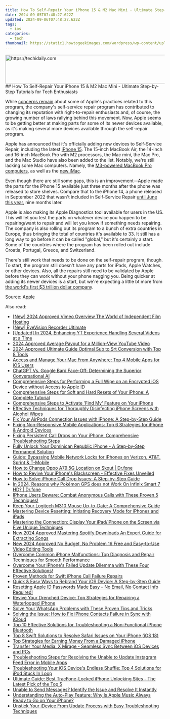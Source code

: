 ```yaml
---
title: How To Self-Repair Your iPhone 15 & M2 Mac Mini - Ultimate Step-by-Step Tutorials for Tech Enthusiasts
date: 2024-09-05T07:48:27.622Z
updated: 2024-09-06T07:48:27.622Z
tags:
  - ios
categories:
  - tech
thumbnail: https://static1.howtogeekimages.com/wordpress/wp-content/uploads/2023/11/53213718609_f9813a63fd_o.jpg
---
```


<!-- affiliate ads begin -->
<a href="https://appsumo.8odi.net/c/5597632/2030381/7443" target="_top" id="2030381">
  <img src="//a.impactradius-go.com/display-ad/7443-2030381" border="0" alt="https://techidaily.com" width="728" height="90"/>
</a>
<img height="0" width="0" src="https://appsumo.8odi.net/i/5597632/2030381/7443" style="position:absolute;visibility:hidden;" border="0" />
<!-- affiliate ads end -->
## How To Self-Repair Your iPhone 15 & M2 Mac Mini - Ultimate Step-by-Step Tutorials for Tech Enthusiasts

While [concerns remain](https://howto.techidaily.com/android-safe-mode-how-to-turn-off-safe-mode-on-vivo-y02t-drfone-by-drfone-fix-android-problems-fix-android-problems/) about some of Apple's practices related to this program, the company's self-service repair program has contributed to changing its reputation with right-to-repair enthusiasts and, of course, the growing number of laws rallying behind this movement. Now, Apple seems to be getting better at making parts for some of its newer devices available, as it's making several more devices available through the self-repair program.

 Apple has announced that it's officially adding new devices to Self-Service Repair, including the latest [iPhone 15](https://meme-emoji.techidaily.com/new-2024-approved-how-to-make-a-memorable-honeymoon-video/). The 15-inch MacBook Air, the 14-inch and 16-inch MacBook Pro with M2 processors, the Mac mini, the Mac Pro, and the Mac Studio have also been added to the list. Notably, we're still lacking some Mac computers. Namely, the [M3-powered MacBook Pro computers](https://solve-manuals.techidaily.com/cookiebot-driven-personalization-enhancing-your-sites-user-experience/), as well as the [new iMac](https://fox-direct.techidaily.com/2024-approved-top-10-google-cardboards-most-stunning-vr-games/).

 Even though there are still some gaps, this is an improvement—Apple made the parts for the iPhone 15 available just three months after the phone was released to store shelves. Compare that to the iPhone 14, a phone released in September 2022 that wasn't included in Self-Service Repair [until June this year](https://youtube-tips.techidaily.com/ed-the-serenity-seekers-guide-to-relaxed-youtube-viewing-52-chars/), nine months later.

 Apple is also making its Apple Diagnostics tool available for users in the US. This will let you test the parts on whatever device you happen to be repairing/want to repair and will let you know if something needs repairing. The company is also rolling out its program to a bunch of extra countries in Europe, thus bringing the total of countries it's available to 33\. It still has a long way to go before it can be called "global," but it's certainly a start. Some of the countries where the program has been rolled out include Croatia, Portugal, Greece, and Switzerland.

 There's still work that needs to be done on the self-repair program, though. To start, the program still doesn't have any parts for iPads, Apple Watches, or other devices. Also, all the repairs still need to be validated by Apple before they can work without your phone nagging you. Being quicker at adding its newer devices is a start, but we're expecting a little bt more from [the world's first $3 trillion dollar company](https://www.cnn.com/2022/01/03/investing/apple-three-trillion-dollar-market-cap/index.html).

 Source: [Apple](https://www.apple.com/newsroom/2023/12/apple-expands-self-service-repair-and-introduces-new-diagnostics-process/)

<ins class="adsbygoogle"
     style="display:block"
     data-ad-format="autorelaxed"
     data-ad-client="ca-pub-7571918770474297"
     data-ad-slot="1223367746"></ins>



<ins class="adsbygoogle"
     style="display:block"
     data-ad-client="ca-pub-7571918770474297"
     data-ad-slot="8358498916"
     data-ad-format="auto"
     data-full-width-responsive="true"></ins>

<span class="atpl-alsoreadstyle">Also read:</span>
<div><ul>
<li><a href="https://vimeo-videos.techidaily.com/new-2024-approved-vimeo-overview-the-world-of-independent-film-hosting/"><u>[New] 2024 Approved  Vimeo Overview  The World of Independent Film Hosting</u></a></li>
<li><a href="https://screen-capture.techidaily.com/new-eyevision-recorder-ultimate/"><u>[New] EyeVision Recorder Ultimate</u></a></li>
<li><a href="https://facebook-video-footage.techidaily.com/updated-in-2024-enhancing-yt-experience-handling-several-videos-at-a-time/"><u>[Updated] In 2024, Enhancing YT Experience  Handling Several Videos at a Time</u></a></li>
<li><a href="https://youtube-video-recordings.techidaily.com/2024-approved-average-payout-for-a-million-view-youtube-video/"><u>2024 Approved  Average Payout for a Million-View YouTube Video</u></a></li>
<li><a href="https://article-helps.techidaily.com/2024-approved-ultimate-guide-optimal-sub-to-srt-conversion-with-top-8-tools/"><u>2024 Approved  Ultimate Guide  Optimal Sub to Srt Conversion with Top 8 Tools</u></a></li>
<li><a href="https://os-tips.techidaily.com/access-and-manage-your-mac-from-anywhere-top-4-mobile-apps-for-ios-users/"><u>Access and Manage Your Mac From Anywhere: Top 4 Mobile Apps for iOS Users</u></a></li>
<li><a href="https://tech-revival.techidaily.com/chatgpt-vs-google-bard-face-off-determining-the-superior-conversational-ai/"><u>ChatGPT Vs. Google Bard Face-Off: Determining the Superior Conversational AI</u></a></li>
<li><a href="https://os-tips.techidaily.com/comprehensive-steps-for-performing-a-full-wipe-on-an-encrypted-ios-device-without-access-to-apple-id/"><u>Comprehensive Steps for Performing a Full Wipe on an Encrypted iOS Device without Access to Apple ID</u></a></li>
<li><a href="https://os-tips.techidaily.com/comprehensive-steps-for-soft-and-hard-resets-of-your-iphone-a-complete-tutorial/"><u>Comprehensive Steps for Soft and Hard Resets of Your iPhone: A Complete Tutorial</u></a></li>
<li><a href="https://os-tips.techidaily.com/comprehensive-steps-to-activate-find-my-feature-on-your-iphone/"><u>Comprehensive Steps to Activate 'Find My' Feature on Your iPhone</u></a></li>
<li><a href="https://os-tips.techidaily.com/effective-techniques-for-thoroughly-disinfecting-iphone-screens-with-alcohol-wipes/"><u>Effective Techniques for Thoroughly Disinfecting iPhone Screens with Alcohol Wipes</u></a></li>
<li><a href="https://os-tips.techidaily.com/fix-your-airpods-connection-issues-with-iphone-a-step-by-step-guide/"><u>Fix Your AirPods Connection Issues with iPhone: A Step-by-Step Guide</u></a></li>
<li><a href="https://os-tips.techidaily.com/fixing-non-responsive-mobile-applications-top-6-strategies-for-iphone-and-android-devices/"><u>Fixing Non-Responsive Mobile Applications: Top 6 Strategies for iPhone & Android Devices</u></a></li>
<li><a href="https://os-tips.techidaily.com/fixing-persistent-call-drops-on-your-iphone-comprehensive-troubleshooting-steps/"><u>Fixing Persistent Call Drops on Your iPhone: Comprehensive Troubleshooting Steps</u></a></li>
<li><a href="https://os-tips.techidaily.com/fully-unlock-your-dominican-republic-iphone-a-step-by-step-permanent-solution/"><u>Fully Unlock Your Dominican Republic iPhone - A Step-by-Step Permanent Solution</u></a></li>
<li><a href="https://os-tips.techidaily.com/guide-bypassing-mobile-network-locks-for-iphones-on-verizon-atandt-sprint-and-t-mobile/"><u>Guide: Bypassing Mobile Network Locks for iPhones on Verizon, AT&T, Sprint & T-Mobile</u></a></li>
<li><a href="https://location-social.techidaily.com/how-to-change-oppo-a79-5g-location-on-skout-drfone-by-drfone-virtual-android/"><u>How to Change Oppo A79 5G Location on Skout | Dr.fone</u></a></li>
<li><a href="https://os-tips.techidaily.com/how-to-revive-your-iphones-blackscreen-effective-fixes-unveiled/"><u>How to Revive Your iPhone's Blackscreen - Effective Fixes Unveiled</u></a></li>
<li><a href="https://os-tips.techidaily.com/how-to-solve-iphone-call-drop-issues-a-step-by-step-guide/"><u>How to Solve iPhone Call Drop Issues: A Step-by-Step Guide</u></a></li>
<li><a href="https://android-pokemon-go.techidaily.com/in-2024-reasons-why-pokemon-gps-does-not-work-on-infinix-smart-7-hd-drfone-by-drfone-virtual-android/"><u>In 2024, Reasons why Pokémon GPS does not Work On Infinix Smart 7 HD? | Dr.fone</u></a></li>
<li><a href="https://os-tips.techidaily.com/1723620255552-iphone-users-beware-combat-anonymous-calls-with-these-proven-5-techniques/"><u>IPhone Users Beware: Combat Anonymous Calls with These Proven 5 Techniques!</u></a></li>
<li><a href="https://hardware-help.techidaily.com/keep-your-logitech-m310-mouse-up-to-date-a-comprehensive-guide/"><u>Keep Your Logitech M310 Mouse Up-to-Date: A Comprehensive Guide</u></a></li>
<li><a href="https://os-tips.techidaily.com/mastering-device-resetting-initiating-recovery-mode-for-iphones-and-ipads/"><u>Mastering Device Resetting: Initiating Recovery Mode for iPhones and iPads</u></a></li>
<li><a href="https://os-tips.techidaily.com/mastering-the-connection-display-your-ipadiphone-on-the-screen-via-five-unique-techniques/"><u>Mastering the Connection: Display Your iPad/iPhone on the Screen via Five Unique Techniques</u></a></li>
<li><a href="https://voice-adjusting.techidaily.com/new-2024-approved-mastering-spotify-downloads-an-expert-guide-for-extracting-songs/"><u>New 2024 Approved Mastering Spotify Downloads An Expert Guide for Extracting Songs</u></a></li>
<li><a href="https://ai-video-apps.techidaily.com/new-2024-approved-no-budget-no-problem-16-free-and-easy-to-use-video-editing-tools/"><u>New 2024 Approved No Budget, No Problem 16 Free and Easy-to-Use Video Editing Tools</u></a></li>
<li><a href="https://os-tips.techidaily.com/overcome-common-iphone-malfunctions-top-diagnosis-and-repair-techniques-for-smooth-performance/"><u>Overcome Common iPhone Malfunctions: Top Diagnosis and Repair Techniques for Smooth Performance</u></a></li>
<li><a href="https://os-tips.techidaily.com/1723620255746-overcome-your-iphones-failed-update-dilemma-with-these-four-effective-solutions/"><u>Overcome Your iPhone's Failed Update Dilemma with These Four Effective Solutions!</u></a></li>
<li><a href="https://os-tips.techidaily.com/proven-methods-for-swift-iphone-call-failure-repairs/"><u>Proven Methods for Swift iPhone Call Failure Repairs</u></a></li>
<li><a href="https://os-tips.techidaily.com/quick-and-easy-ways-to-rebrand-your-ios-device-a-step-by-step-guide/"><u>Quick & Easy Ways to Rebrand Your iOS Device: A Step-by-Step Guide</u></a></li>
<li><a href="https://os-tips.techidaily.com/resetting-apple-id-passwords-made-easy-no-email-no-contact-info-required/"><u>Resetting Apple ID Passwords Made Easy – No Email, No Contact Info Required!</u></a></li>
<li><a href="https://os-tips.techidaily.com/revive-your-drenched-device-top-strategies-for-repairing-a-waterlogged-iphone/"><u>Revive Your Drenched Device: Top Strategies for Repairing a Waterlogged iPhone</u></a></li>
<li><a href="https://os-tips.techidaily.com/solve-your-whatsapp-problems-with-these-proven-tips-and-tricks/"><u>Solve Your WhatsApp Problems with These Proven Tips and Tricks</u></a></li>
<li><a href="https://os-tips.techidaily.com/solving-the-issue-how-to-fix-iphone-contacts-failure-in-sync-with-icloud/"><u>Solving the Issue: How to Fix iPhone Contacts Failure in Sync with iCloud</u></a></li>
<li><a href="https://os-tips.techidaily.com/top-10-effective-solutions-for-troubleshooting-a-non-functional-iphone-bluetooth/"><u>Top 10 Effective Solutions for Troubleshooting a Non-Functional iPhone Bluetooth</u></a></li>
<li><a href="https://os-tips.techidaily.com/top-8-swift-solutions-to-resolve-safari-issues-on-your-iphone-ios-18/"><u>Top 8 Swift Solutions to Resolve Safari Issues on Your iPhone (iOS 18)</u></a></li>
<li><a href="https://os-tips.techidaily.com/top-strategies-for-earning-money-from-a-damaged-iphone/"><u>Top Strategies for Earning Money From a Damaged iPhone</u></a></li>
<li><a href="https://os-tips.techidaily.com/transfer-your-media-x-mirage-seamless-sync-between-ios-devices-and-pcs/"><u>Transfer Your Media: X Mirage - Seamless Sync Between iOS Devices and PCs</u></a></li>
<li><a href="https://os-tips.techidaily.com/troubleshooting-steps-for-resolving-the-unable-to-update-instagram-feed-error-in-mobile-apps/"><u>Troubleshooting Steps for Resolving the Unable to Update Instagram Feed Error in Mobile Apps</u></a></li>
<li><a href="https://os-tips.techidaily.com/troubleshooting-your-ios-devices-endless-shuffle-top-4-solutions-for-ipod-stuck-in-loop/"><u>Troubleshooting Your iOS Device's Endless Shuffle: Top 4 Solutions for iPod Stuck In Loop</u></a></li>
<li><a href="https://os-tips.techidaily.com/ultimate-guide-best-tracfone-locked-iphone-unlocking-sites-the-latest-pick-of-the-top-5/"><u>Ultimate Guide: Best TracFone-Locked iPhone Unlocking Sites - The Latest Pick of the Top 5</u></a></li>
<li><a href="https://os-tips.techidaily.com/1723620253863-unable-to-send-messages-identify-the-issue-and-resolve-it-instantly/"><u>Unable to Send Messages? Identify the Issue and Resolve It Instantly</u></a></li>
<li><a href="https://os-tips.techidaily.com/understanding-the-auto-play-feature-why-is-apple-music-always-ready-to-go-on-your-iphone/"><u>Understanding the Auto-Play Feature: Why Is Apple Music Always Ready to Go on Your iPhone?</u></a></li>
<li><a href="https://os-tips.techidaily.com/unstick-your-idevice-from-update-process-with-easy-troubleshooting-techniques/"><u>Unstick Your iDevice From Update Process with Easy Troubleshooting Techniques</u></a></li>
</ul></div>
